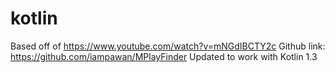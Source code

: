 # kotlin
Based off of https://www.youtube.com/watch?v=mNGdIBCTY2c
Github link: https://github.com/iampawan/MPlayFinder
Updated to work with Kotlin 1.3
